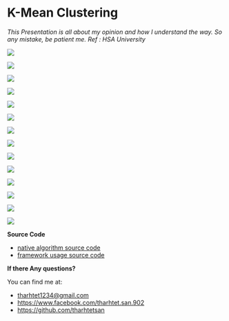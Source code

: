 # K-Mean Clustering

*This Presentation is all about my opinion and how I understand the way.*
*So any mistake, be patient me.*
*Ref : HSA University* 



![](images\ds-1.PNG)

![](images/ds-2.PNG)

![](images/ds-3.PNG)

![](images/ds-4.PNG)

![](images/ds-5.PNG)

![](images/ds-6.PNG)

![](images/ds-7.PNG)

![](images/ds-8.png)

![](images/ds-9.PNG)

![](images/ds-10.PNG)

![](images/ds-11.PNG)

![](images/ds-12.png)

![](images/ds-13.PNG)

![](images/ds-14.png)



**Source Code**

- [native algorithm source code](https://github.com/tharhtetsan/zero_2_hero_python/blob/3db5bc57bfd395c747e87848258dd919eae0e60c/6_Machine_Learning/K-Mean%20Clustering/k_means_native/K-mean_Clustering_native.ipynb)
- [framework usage source code](https://github.com/tharhtetsan/zero_2_hero_python/blob/3db5bc57bfd395c747e87848258dd919eae0e60c/6_Machine_Learning/K-Mean%20Clustering/k_means_clustering_proj/k_means_Image_Clustering.ipynb)

**If there Any questions?**

You can find me at:

- tharhtet1234@gmail.com
- https://www.facebook.com/tharhtet.san.902
- https://github.com/tharhtetsan
